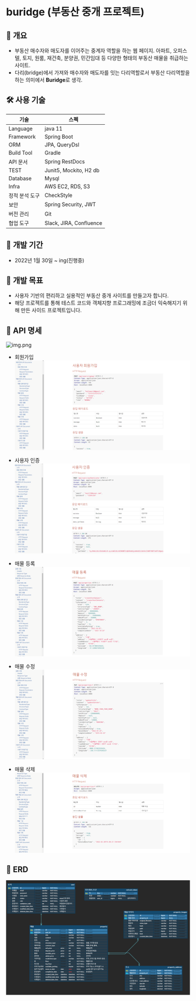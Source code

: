 # buridge (부동산 중개 프로젝트)

## 🤔 개요

* 부동산 매수자와 매도자를 이어주는 중계자 역할을 하는 웹 페이지. 아파트, 오피스텔, 토지, 원룸, 재건축, 분양권, 
  민간임대 등 다양한 형태의 부동산 매물을 취급하는 사이트. 
* 다리(bridge)에서 가져와 매수자와 매도자를 잇는 다리역할로서 부동산 다리역할을 하는 의미에서 **Buridge**로 생각.

## 🛠 사용 기술

기술|스펙
---|---|
Language| java 11
Framework|Spring Boot
ORM|JPA, QueryDsl
Build Tool|Gradle
API 문서|Spring RestDocs
TEST|Junit5, Mockito, H2 db
Database|Mysql
Infra|AWS EC2, RDS, S3
정적 분석 도구|CheckStyle
보안|Spring Security, JWT
버전 관리|Git
협업 도구|Slack, JIRA, Confluence

## 📅 개발 기간

* 2022년 1월 30일 ~ ing(진행중)

## 🎯 개발 목표

* 사용자 기반의 편리하고 실용적인 부동산 중개 사이트를 만들고자 합니다.
* 해당 프로젝트를 통해 테스트 코드와 객체지향 프로그래밍에 조금더 익숙해지기 위해 만든 사이드 프로젝트입니다.

## 📜 API 명세

![img.png](readmeimage/restdoc.gif)

* 회원가입
![img.png](readmeimage/signup.png)

* 사용자 인증
![img.png](readmeimage/authenticate.png)

* 매물 등록
![img.png](readmeimage/property-create.png)

* 매물 수정
![img.png](readmeimage/property-update.png)

* 매물 삭제
![img.png](readmeimage/property-delete.png)

## 💾 ERD

![img.png](readmeimage/erd.png)

